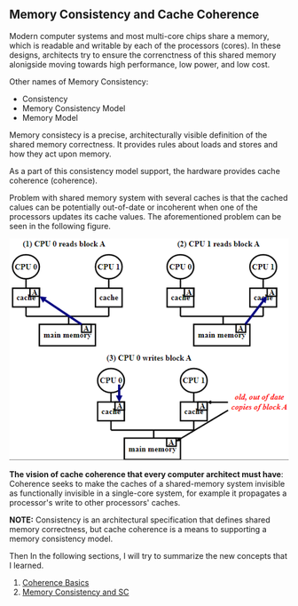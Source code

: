 ## Memory Consistency and Cache Coherence
Modern computer systems and most multi-core chips share a memory, which is readable and writable by each of the processors (cores). In these designs, architects try to ensure the correnctness of this shared memory alonigside moving towards high performance, low power, and low cost.

Other names of Memory Consistency:
- Consistency
- Memory Consistency Model
- Memory Model

Memory consistecy is a precise, architecturally visible definition of the shared memory correctness. It provides rules about loads and stores and how they act upon memory.

As a part of this consistency model support, the hardware provides cache coherence (coherence).

Problem with shared memory system with several caches is that the cached calues can be potentially out-of-date or incoherent when one of the processors updates its cache values. The aforementioned problem can be seen in the following figure.

![Cache coherence problem](img/01-cache_coherence_problem.png)

**The vision of cache coherence that every computer architect must have**: Coherence seeks to make the caches of a shared-memory system invisible as functionally invisible in a single-core system, for example it propagates a processor's write to other processors' caches.

**NOTE:** Consistency is an architectural specification that defines shared memory correctness, but cache coherence is a means to supporting a memory consistency model.

Then In the following sections, I will try to summarize the new concepts that I learned.

1. [Coherence Basics](01-coherence_basics.md)
2. [Memory Consistency and SC](01-coherence_basics.md)